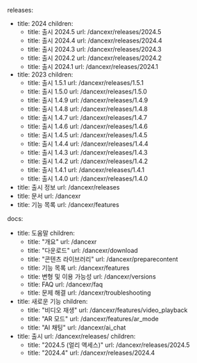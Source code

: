 releases:
  - title: 2024
    children:
    - title: 출시 2024.5
      url: /dancexr/releases/2024.5
    - title: 출시 2024.4
      url: /dancexr/releases/2024.4
    - title: 출시 2024.3
      url: /dancexr/releases/2024.3
    - title: 출시 2024.2
      url: /dancexr/releases/2024.2
    - title: 출시 2024.1
      url: /dancexr/releases/2024.1
  - title: 2023
    children:
    - title: 출시 1.5.1
      url: /dancexr/releases/1.5.1
    - title: 출시 1.5.0
      url: /dancexr/releases/1.5.0
    - title: 출시 1.4.9
      url: /dancexr/releases/1.4.9
    - title: 출시 1.4.8
      url: /dancexr/releases/1.4.8
    - title: 출시 1.4.7
      url: /dancexr/releases/1.4.7
    - title: 출시 1.4.6
      url: /dancexr/releases/1.4.6
    - title: 출시 1.4.5
      url: /dancexr/releases/1.4.5
    - title: 출시 1.4.4
      url: /dancexr/releases/1.4.4
    - title: 출시 1.4.3
      url: /dancexr/releases/1.4.3
    - title: 출시 1.4.2
      url: /dancexr/releases/1.4.2
    - title: 출시 1.4.1
      url: /dancexr/releases/1.4.1
    - title: 출시 1.4.0
      url: /dancexr/releases/1.4.0
  - title: 출시 정보
    url: /dancexr/releases
  - title: 문서
    url: /dancexr
  - title: 기능 목록
    url: /dancexr/features

docs:
  - title: 도움말
    children:
      - title: "개요"
        url: /dancexr
      - title: "다운로드"
        url: /dancexr/download
      - title: "콘텐츠 라이브러리"
        url: /dancexr/preparecontent
      - title: 기능 목록
        url: /dancexr/features
      - title: 변형 및 이용 가능성
        url: /dancexr/versions
      - title: FAQ
        url: /dancexr/faq
      - title: 문제 해결
        url: /dancexr/troubleshooting
  - title: 새로운 기능
    children:
      - title: "비디오 재생"
        url: /dancexr/features/video_playback
      - title: "AR 모드"
        url: /dancexr/features/ar_mode
      - title: "AI 채팅"
        url: /dancexr/ai_chat
  - title: 출시
    url: /dancexr/releases/
    children:
    - title: "2024.5 (얼리 액세스)"
      url: /dancexr/releases/2024.5
    - title: "2024.4"
      url: /dancexr/releases/2024.4
